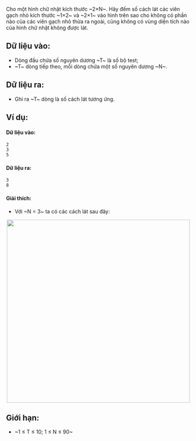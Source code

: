 Cho một hình chữ nhật kích thước ~2×N~. Hãy đếm số cách lát các viên gạch nhỏ kích thước ~1×2~ và ~2×1~ vào hình trên sao cho không có phần nào của các viên gạch nhỏ thừa ra ngoài, cũng không có vùng diện tích nào của hình chữ nhật không được lát.

## Dữ liệu vào:
- Dòng đầu chứa số nguyên dương ~T~ là số bộ test;
- ~T~ dòng tiếp theo, mỗi dòng chứa một số nguyên dương ~N~.

## Dữ liệu ra:
- Ghi ra ~T~ dòng là số cách lát tương ứng.

## Ví dụ:
#### Dữ liệu vào:
```
2
3
5
```

#### Dữ liệu ra:
```
3
8
```

#### Giải thích:
- Với ~N = 3~ ta có các cách lát sau đây:
<center><img src="/images/problems/426/DPLATGACH.svg" width=500px></center>
 
## Giới hạn:
- ~1 ≤ T ≤ 10; 1 ≤ N ≤ 90~